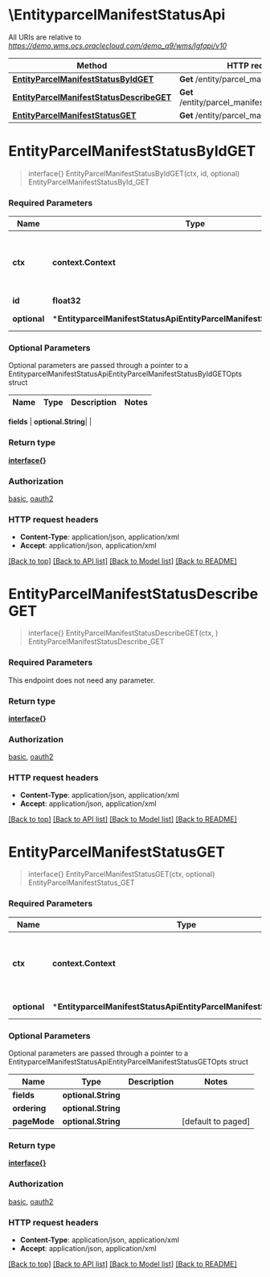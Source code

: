 # \EntityparcelManifestStatusApi

All URIs are relative to *https://demo.wms.ocs.oraclecloud.com/demo_a9/wms/lgfapi/v10*

Method | HTTP request | Description
------------- | ------------- | -------------
[**EntityParcelManifestStatusByIdGET**](EntityparcelManifestStatusApi.md#EntityParcelManifestStatusByIdGET) | **Get** /entity/parcel_manifest_status/{id} | EntityParcelManifestStatusById_GET
[**EntityParcelManifestStatusDescribeGET**](EntityparcelManifestStatusApi.md#EntityParcelManifestStatusDescribeGET) | **Get** /entity/parcel_manifest_status/describe | EntityParcelManifestStatusDescribe_GET
[**EntityParcelManifestStatusGET**](EntityparcelManifestStatusApi.md#EntityParcelManifestStatusGET) | **Get** /entity/parcel_manifest_status | EntityParcelManifestStatus_GET


# **EntityParcelManifestStatusByIdGET**
> interface{} EntityParcelManifestStatusByIdGET(ctx, id, optional)
EntityParcelManifestStatusById_GET



### Required Parameters

Name | Type | Description  | Notes
------------- | ------------- | ------------- | -------------
 **ctx** | **context.Context** | context for authentication, logging, cancellation, deadlines, tracing, etc.
  **id** | **float32**|  | 
 **optional** | ***EntityparcelManifestStatusApiEntityParcelManifestStatusByIdGETOpts** | optional parameters | nil if no parameters

### Optional Parameters
Optional parameters are passed through a pointer to a EntityparcelManifestStatusApiEntityParcelManifestStatusByIdGETOpts struct

Name | Type | Description  | Notes
------------- | ------------- | ------------- | -------------

 **fields** | **optional.String**|  | 

### Return type

[**interface{}**](interface{}.md)

### Authorization

[basic](../README.md#basic), [oauth2](../README.md#oauth2)

### HTTP request headers

 - **Content-Type**: application/json, application/xml
 - **Accept**: application/json, application/xml

[[Back to top]](#) [[Back to API list]](../README.md#documentation-for-api-endpoints) [[Back to Model list]](../README.md#documentation-for-models) [[Back to README]](../README.md)

# **EntityParcelManifestStatusDescribeGET**
> interface{} EntityParcelManifestStatusDescribeGET(ctx, )
EntityParcelManifestStatusDescribe_GET



### Required Parameters
This endpoint does not need any parameter.

### Return type

[**interface{}**](interface{}.md)

### Authorization

[basic](../README.md#basic), [oauth2](../README.md#oauth2)

### HTTP request headers

 - **Content-Type**: application/json, application/xml
 - **Accept**: application/json, application/xml

[[Back to top]](#) [[Back to API list]](../README.md#documentation-for-api-endpoints) [[Back to Model list]](../README.md#documentation-for-models) [[Back to README]](../README.md)

# **EntityParcelManifestStatusGET**
> interface{} EntityParcelManifestStatusGET(ctx, optional)
EntityParcelManifestStatus_GET



### Required Parameters

Name | Type | Description  | Notes
------------- | ------------- | ------------- | -------------
 **ctx** | **context.Context** | context for authentication, logging, cancellation, deadlines, tracing, etc.
 **optional** | ***EntityparcelManifestStatusApiEntityParcelManifestStatusGETOpts** | optional parameters | nil if no parameters

### Optional Parameters
Optional parameters are passed through a pointer to a EntityparcelManifestStatusApiEntityParcelManifestStatusGETOpts struct

Name | Type | Description  | Notes
------------- | ------------- | ------------- | -------------
 **fields** | **optional.String**|  | 
 **ordering** | **optional.String**|  | 
 **pageMode** | **optional.String**|  | [default to paged]

### Return type

[**interface{}**](interface{}.md)

### Authorization

[basic](../README.md#basic), [oauth2](../README.md#oauth2)

### HTTP request headers

 - **Content-Type**: application/json, application/xml
 - **Accept**: application/json, application/xml

[[Back to top]](#) [[Back to API list]](../README.md#documentation-for-api-endpoints) [[Back to Model list]](../README.md#documentation-for-models) [[Back to README]](../README.md)

